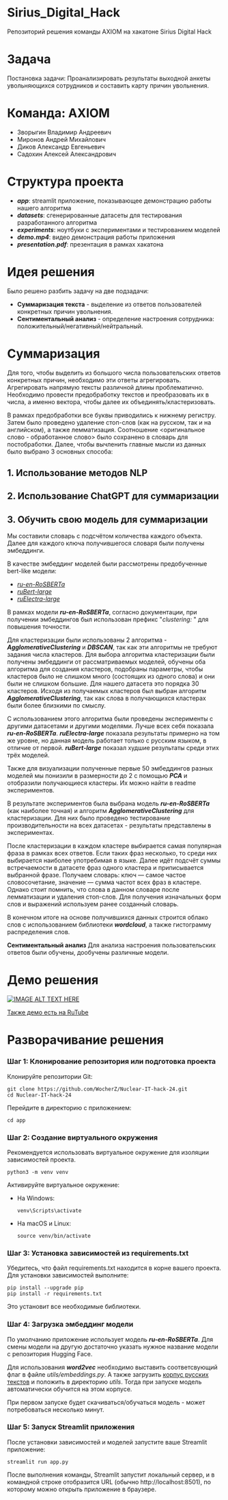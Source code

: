 # Sirius_Digital_Hack
Репозиторий решения команды AXIOM на хакатоне Sirius Digital Hack

# Задача

Постановка задачи: Проанализировать результаты выходной анкеты увольняющихся сотрудников и составить карту причин увольнения.

# Команда: AXIOM
- Зворыгин Владимир Андреевич
- Миронов Андрей Михайлович
- Диков Александр Евгеньевич
- Садохин Алексей Александрович
 
# Структура проекта
- **_app_**: streamlit приложение, показывающее демонстрацию работы нашего алгоритма
- **_datasets_**: сгенерированные датасеты для тестирования разработанного алгоритма
- **_experiments_**: ноутбуки с экспериментами и тестированием моделей
- **_demo.mp4_**: видео демонстрация работы приложения
- **_presentation.pdf_**: презентация в рамках хакатона

# Идея решения
Было решено разбить задачу на две подзадачи: 
- **Суммаризация текста** - выделение из ответов пользователей конкретных причин увольнения.  
- **Сентиментальный анализ** - определение настроения сотрудника: положительный/негативный/нейтральный.

# Суммаризация  
Для того, чтобы выделить из большого числа пользовательских ответов конкретных причин, необходимо эти ответы агрегировать. Агрегировать напрямую тексты различной длины проблематично. Необходимо провести предобработку текстов и преобразовать их в числа, а именно вектора, чтобы далее их объединять/кластеризовать. 

В рамках предобработки все буквы приводились к нижнему регистру. Затем было проведено удаление стоп-слов (как на русском, так и на английском), а также лемматизация. Соотношение <оригинальное слово - обработанное слово> было сохранено в словарь для постобработки.
Далее, чтобы вычленить главные мысли из данных было выбрано 3 основных способа:  
## 1. Использование методов NLP  
## 2. Использование ChatGPT для суммаризации  
## 3. Обучить свою модель для суммаризации  

Мы составили словарь с подсчётом количества каждого объекта. Далее для каждого ключа получившегося словаря были получены эмбеддинги. 

В качестве эмбеддинг моделей были рассмотрены предобученные bert-like модели: 
- [_ru-en-RoSBERTa_](https://huggingface.co/ai-forever/ru-en-RoSBERTa)
- [_ruBert-large_](https://huggingface.co/ai-forever/ruBert-large)
- [_ruElectra-large_](https://huggingface.co/ai-forever/ruElectra-large)  

В рамках модели **_ru-en-RoSBERTa_**, согласно документации, при получении эмбеддингов был использован префикс "_clustering:_ " для повышения точности. 

Для кластеризации были использованы 2 алгоритма - _**AgglomerativeClustering**_ и _**DBSCAN**_, так как эти алгоритмы не требуют задания числа кластеров. Для выбора алгоритма кластеризации были получены эмбеддинги от рассматриваемых моделей, обучены оба алгоритма для создания кластеров, подобраны параметры, чтобы кластеров было не слишком много (состоящих из одного слова) и они были не слишком большие. Для нашего датасета это порядка 30 кластеров. Исходя из получаемых кластеров был выбран алгоритм **_AgglomerativeClustering_**, так как слова в получающихся кластерах были более близкими по смыслу.  

С использованием этого алгоритма были проведены эксперименты с другими датасетами и другими моделями. Лучше всех себя показала _**ru-en-RoSBERTa**_. _**ruElectra-large**_ показала результаты примерно на том же уровне, но данная модель работает только с русским языком, в отличие от первой. _**ruBert-large**_ показал худшие результаты среди этих трёх моделей. 

Также для визуализации полученные первые 50 эмбеддингов разных моделей мы понизили в размерности до 2 с помощью **_PCA_** и отобразили получающиеся кластеры. Их можно найти в readme экспериментов.   

В результате экспериментов была выбрана модель **_ru-en-RoSBERTa_** (как наиболее точная) и алгоритм **_AgglomerativeClustering_** для кластеризации. Для них было проведено тестирование производительности на всех датасетах - результаты представлены в экспериментах.  

После кластеризации в каждом кластере выбирается самая популярная фраза в рамках всех ответов. Если таких фраз несколько, то среди них выбирается наиболее употребимая в языке. Далее идёт подсчёт суммы встречаемости в датасете фраз одного кластера и приписывается выбранной фразе. Получаем словарь: ключ — самое частое словосочетание, значение — сумма частот всех фраз в кластере. 
Однако стоит помнить, что слова в данном словаре после лемматизации и удаления стоп-слов. Для получения изначальных форм слов и выражений используем ранее созданный словарь.  

В конечном итоге на основе получившихся данных строится облако слов с использованием библиотеки _**wordcloud**_, а также гистограмму распределения слов.

**Сентиментальный анализ**
Для анализа настроения пользовательских ответов были обучены, дообучены различные модели.


# Демо решения

[![IMAGE ALT TEXT HERE](https://img.youtube.com/vi/vRde3xHIVh8/0.jpg)](https://www.youtube.com/watch?v=vRde3xHIVh8)

[Также демо есть на RuTube](https://rutube.ru/video/ba4b3062a6aa3137ae42de8cb834c264/)

# Разворачивание решения

### **Шаг 1: Клонирование репозитория или подготовка проекта**

Клонируйте репозитории Git:

```commandline
git clone https://github.com/WocherZ/Nuclear-IT-hack-24.git
cd Nuclear-IT-hack-24
```

Перейдите в директорию с приложением:

```commandline
cd app
```

### **Шаг 2: Создание виртуального окружения**

Рекомендуется использовать виртуальное окружение для изоляции зависимостей проекта.

```commandline
python3 -m venv venv
```

Активируйте виртуальное окружение:

- На Windows:
    ```commandline
    venv\Scripts\activate
    ```

- На macOS и Linux:
    ```commandline
    source venv/bin/activate
    ```

### **Шаг 3: Установка зависимостей из requirements.txt**

Убедитесь, что файл requirements.txt находится в корне вашего проекта. Для установки зависимостей выполните:

```commandline
pip install --upgrade pip
pip install -r requirements.txt
```

Это установит все необходимые библиотеки.

### **Шаг 4: Загрузка эмбеддинг модели**

По умолчанию приложение использует модель **_ru-en-RoSBERTa_**. Для смены модели на другую достаточно указать нужное название модели с репозитория Hugging Face.

Для использования **_word2vec_** необходимо выставить соответсвующий флаг в файле _utils/embeddings.py_. А также загрузить [корпус русских текстов](https://huggingface.co/Word2vec/wikipedia2vec_ruwiki_20180420_300d) и положить в директорию _utils_.
Тогда при запуске модель автоматически обучится на этом корпусе.

При первом запуске будет скачиваться/обучаться модель - может потребоваться несколько минут.

### **Шаг 5: Запуск Streamlit приложения**

После установки зависимостей и моделей запустите ваше Streamlit приложение:

```commandline
streamlit run app.py
```

После выполнения команды, Streamlit запустит локальный сервер, и в командной строке отобразится URL (обычно http://localhost:8501), по которому можно открыть приложение в браузере.
